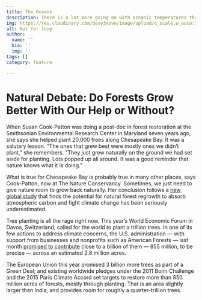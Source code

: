```yaml
---
title: The Oceans
description: There is a lot more going on with oceanic temperatures than we know.
img: https://res.cloudinary.com/devy3xovo/image/upload/c_scale,w_auto:100,dpr_auto/v1603027834/climatecascades/turtle_qq6yjv.jpg
alt: Not for long
author:
  name: ''
  bio: ''
  img: ''
tags: []
category: feature

---
```

# Natural Debate: Do Forests Grow Better With Our Help or Without?

When Susan Cook-Patton was doing a post-doc in forest restoration at the Smithsonian Environmental Research Center in Maryland seven years ago, she says she helped plant 20,000 trees along Chesapeake Bay. It was a salutary lesson. “The ones that grew best were mostly ones we didn’t plant,” she remembers. “They just grew naturally on the ground we had set aside for planting. Lots popped up all around. It was a good reminder that nature knows what it is doing.”

What is true for Chesapeake Bay is probably true in many other places, says Cook-Patton, now at The Nature Conservancy. Sometimes, we just need to give nature room to grow back naturally. Her conclusion follows a [new global study](https://www.nature.com/articles/s41586-020-2686-x) that finds the potential for natural forest regrowth to absorb atmospheric carbon and fight climate change has been seriously underestimated.

Tree planting is all the rage right now. This year’s World Economic Forum in Davos, Switzerland, called for the world to plant a trillion trees. In one of its few actions to address climate concerns, the U.S. administration — with support from businesses and nonprofits such as American Forests — last month [promised to contribute](https://www.weforum.org/press/2020/08/us-businesses-governments-and-non-profits-join-global-push-for-1-trillion-trees/) close to a billion of them — 855 million, to be precise — across an estimated 2.8 million acres.

The European Union this year promised 3 billion more trees as part of a Green Deal; and existing worldwide pledges under the 2011 Bonn Challenge and the 2015 Paris Climate Accord set targets to restore more than 850 million acres of forests, mostly through planting. That is an area slightly larger than India, and provides room for roughly a quarter-trillion trees.